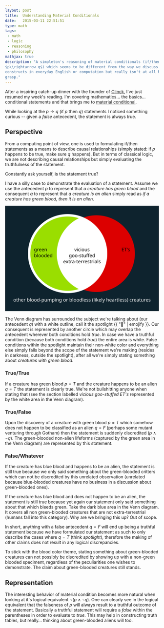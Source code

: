 ```yaml
---
layout: post
title:  Understanding Material Conditionals
date:   2015-03-11 22:51:51
type: math
tags:
 - math
 - logic
 - reasoning
 - philosophy
mathjax: true
description: "A simpleton's reasoning of material conditionals (if/then logic
$p\\rightarrow q$) which seems to be different from the way we discuss if/then 
constructs in everyday English or computation but really isn't at all hard to 
grasp."
---
```

After a inspiring catch-up dinner with the founder of 
[Clinck](http://clinck.me), I've just resumed my week's reading. I'm covering 
mathematics... the basics... conditional statements and that brings me 
to [material conditional][material-conditional].

While looking at the $p \rightarrow q$ (if $p$ then $q$) statements I noticed 
something curious -- given a $false$ antecedent, the statement is always true.

## Perspective
From a computing point of view, one is used to formulating if/then statements
as a means to describe causal relationships (simply stated: if $p$ happens to 
be true, make sure $q$ happens). But in terms of classical logic, we are not
describing causal relationships but simply evaluating the truthfulness of the 
statement. 

Constantly ask yourself, is the statement true?

I have a silly case to demonstrate the evaluation of a statement. Assume we
use the antecedent $p$ to represent that _a creature has green blood_ and the
consequent $q$ to represent that _a creature is an alien_ simply read as _if 
a creature has green blood, then it is an alien_.

<div class="element">
  <img src="/resources/math/ifthen-bloodandaliens.svg" alt="Simple Venn diagram to explore the \"if creature has green blood, then creature is alien\" material condition">
</div>

The Venn diagram has surrounded the subject we're talking about (our antecedent 
$q$) with a white outline, call it the spotlight {{ ":flashlight:" | emojify }}.
Our consequent is represented by another circle which may overlap the 
antecedent wherever both conditions hold $true$. In case we have a truthful 
condition (because both conditions hold $true$) the entire area is white. 
False conditions within the spotlight maintain their non-white color and 
everything else simply falls beyond the scope of the statement we're making 
(resides in darkness, outside the spotlight), after all we're simply stating 
something about _creatures with green blood_.

### True/True
If a creature has green blood $p=T$ and the creature happens to be an alien 
$q=T$ the statement is clearly true. We're not bullshitting anyone when stating
that (see the section labelled _vicious goo-stuffed ET's_ represented by the 
white area in the Venn diagram).

### True/False
Upon the discovery of a creature with green blood $p=T$ which somehow does not 
happen to be classified as an alien $q=F$ (perhaps some mutant venturing through 
Gotham) then the statement is suddenly discredited ($p\wedge\neg q$). The 
green-blooded non-alien lifeforms (captured by the green area in the Venn 
diagram) are represented by this statement.

### False/Whatever
If the creature has blue blood and happens to be an alien, the statement is 
still true because we only said something about the green-blooded critters 
which can not be discredited by this unrelated observation (unrelated because
blue-blooded creatures have no business in a discussion about green-blooded 
ones).

If the creature has blue blood and does not happen to be an alien, the 
statement is still true because yet again our statement only said something
about that which bleeds green. Take the dark blue area in the Venn diagram.
It covers all non green-blooded creatures that are not extra-terrestrial 
(humans fall into this category). Why are we bringing this up? Out of scope.

In short, anything with a false antecedent $q=F$ will end up being a truthful
statement because we have formulated our statement as such to only describe the
cases where $q=T$ (think _spotlight_), therefore the making of other claims 
does not result in any logical discrepancies.

To stick with the blood color theme, stating something about green-blooded 
creatures can not possibly be discredited by showing up with a non-green 
blooded speciment, regardless of the peculiarities one wishes to demonstrate. 
The claim about green-blooded creatures still stands.

## Representation
The interesting behavior of material condition becomes more natural when looking
at it's logical equivalent $\neg(p\wedge \neg q)$. One can clearly see in the
logical equivalent that the falseness of $p$ will always result to a truthful
outcome of the statement. Basically a truthful statement will require a $false$
within the parentheses in order to evaluate to $true$. This may help in 
constructing truth tables, but really&hellip; thinking about green-blooded
aliens will too.

[material-conditional]: http://en.wikipedia.org/wiki/Material_conditional
